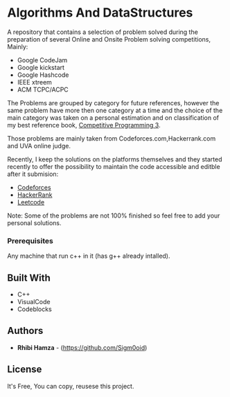 # Algorithms And DataStructures 
A repository that contains a selection of problem solved during the preparation of several Online and Onsite Problem solving competitions, Mainly:
- Google CodeJam 
- Google kickstart
- Google Hashcode
- IEEE xtreem 
- ACM TCPC/ACPC

The Problems are grouped by category for future references, however the same problem have more then one category at a time and the choice of the main category was taken on a personal estimation and on classification of my best reference book, [Competitive Programming 3](https://cpbook.net/).

Those problems are mainly taken from Codeforces.com,Hackerrank.com and UVA online judge.

Recently, I keep the solutions on the platforms themselves and they started recently to offer the possibility to maintain the code accessible and editble after it submision:

- [Codeforces](https://codeforces.com/profile/Ha_Nabil)
- [HackerRank](https://www.hackerrank.com/geekhamza)
- [Leetcode](https://leetcode.com/geekhamza/)


Note: Some of the problems are not 100% finished so feel free to add your personal solutions.

### Prerequisites

Any machine that run c++ in it (has g++ already intalled).

## Built With

* C++
* VisualCode
* Codeblocks

## Authors

* **Rhibi Hamza** - (https://github.com/Sigm0oid)

## License

It's Free, You can copy, reusese this project.

